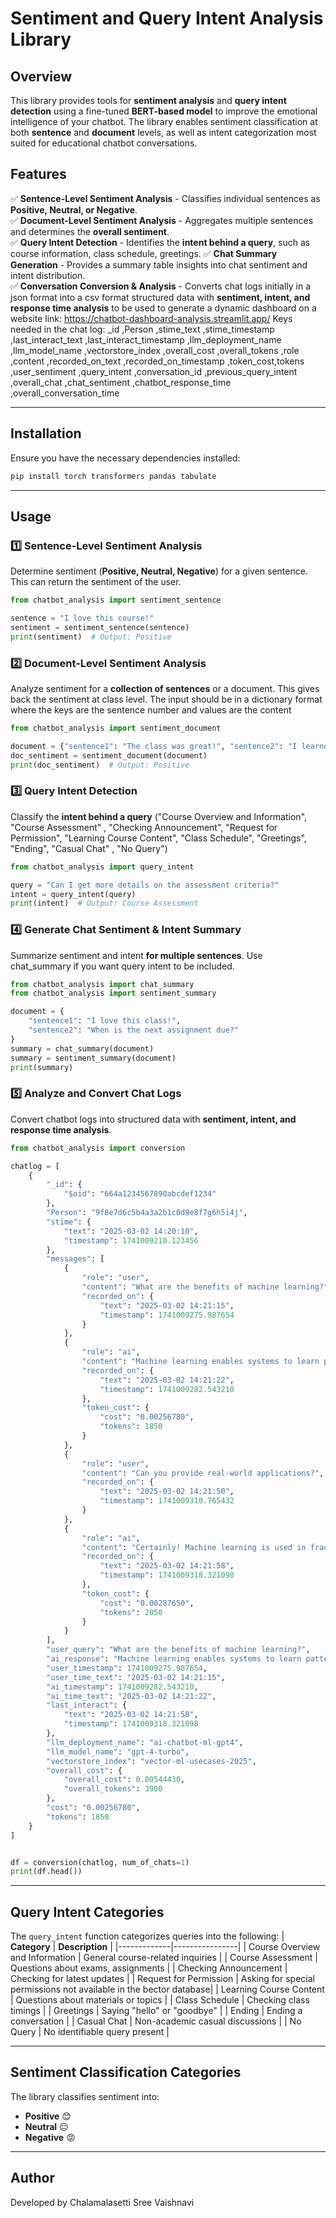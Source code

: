 # Sentiment and Query Intent Analysis Library

## Overview
This library provides tools for **sentiment analysis** and **query intent detection** using a fine-tuned **BERT-based model** to improve the emotional intelligence of your chatbot. The library enables sentiment classification at both **sentence** and **document** levels, as well as intent categorization most suited for educational chatbot conversations.

## Features
✅ **Sentence-Level Sentiment Analysis** - Classifies individual sentences as **Positive, Neutral, or Negative**.  
✅ **Document-Level Sentiment Analysis** - Aggregates multiple sentences and determines the **overall sentiment**.  
✅ **Query Intent Detection** - Identifies the **intent behind a query**, such as course information, class schedule, greetings.
✅ **Chat Summary Generation** - Provides  a summary table insights into chat sentiment and intent distribution.  
✅ **Conversation Conversion & Analysis** - Converts chat logs initially in a json format into a csv format structured data with **sentiment, intent, and response time analysis** to be used to generate a dynamic dashboard on a website link: https://chatbot-dashboard-analysis.streamlit.app/ 
Keys needed in the chat log: _id ,Person ,stime_text ,stime_timestamp ,last_interact_text ,last_interact_timestamp ,llm_deployment_name ,llm_model_name ,vectorstore_index ,overall_cost ,overall_tokens ,role ,content ,recorded_on_text ,recorded_on_timestamp ,token_cost,tokens ,user_sentiment ,query_intent ,conversation_id ,previous_query_intent ,overall_chat ,chat_sentiment ,chatbot_response_time ,overall_conversation_time

---

## Installation
Ensure you have the necessary dependencies installed:
```bash
pip install torch transformers pandas tabulate
```

---

## Usage
### 1️⃣ **Sentence-Level Sentiment Analysis**
Determine sentiment (**Positive, Neutral, Negative**) for a given sentence. This can return the sentiment of the user.
```python
from chatbot_analysis import sentiment_sentence

sentence = "I love this course!"
sentiment = sentiment_sentence(sentence)
print(sentiment)  # Output: Positive
```

### 2️⃣ **Document-Level Sentiment Analysis**
Analyze sentiment for a **collection of sentences** or a document. This gives back the sentiment at class level. The input should be in a dictionary format where the keys are the sentence number and values are the content
```python
from chatbot_analysis import sentiment_document

document = {"sentence1": "The class was great!", "sentence2": "I learned a lot."}
doc_sentiment = sentiment_document(document)
print(doc_sentiment)  # Output: Positive
```

### 3️⃣ **Query Intent Detection**
Classify the **intent behind a query** ("Course Overview and Information", "Course Assessment" , "Checking Announcement", "Request for Permission", "Learning Course Content",
 "Class Schedule", "Greetings", "Ending", "Casual Chat" , "No Query")
```python
from chatbot_analysis import query_intent

query = "Can I get more details on the assessment criteria?"
intent = query_intent(query)
print(intent)  # Output: Course Assessment
```

### 4️⃣ **Generate Chat Sentiment & Intent Summary**
Summarize sentiment and intent **for multiple sentences**. Use chat_summary if you want query intent to be included.
```python
from chatbot_analysis import chat_summary
from chatbot_analysis import sentiment_summary

document = {
    "sentence1": "I love this class!",
    "sentence2": "When is the next assignment due?"
}
summary = chat_summary(document)
summary = sentiment_summary(document)
print(summary)
```

### 5️⃣ **Analyze and Convert Chat Logs**
Convert chatbot logs into structured data with **sentiment, intent, and response time analysis**.
```python
from chatbot_analysis import conversion

chatlog = [
    {
        "_id": {
            "$oid": "664a1234567890abcdef1234"
        },
        "Person": "9f8e7d6c5b4a3a2b1c0d9e8f7g6h5i4j",
        "stime": {
            "text": "2025-03-02 14:20:10",
            "timestamp": 1741009210.123456
        },
        "messages": [
            {
                "role": "user",
                "content": "What are the benefits of machine learning?",
                "recorded_on": {
                    "text": "2025-03-02 14:21:15",
                    "timestamp": 1741009275.987654
                }
            },
            {
                "role": "ai",
                "content": "Machine learning enables systems to learn patterns and make decisions without explicit programming. It improves automation, enhances decision-making, and drives predictive analytics in various industries such as healthcare, finance, and retail.",
                "recorded_on": {
                    "text": "2025-03-02 14:21:22",
                    "timestamp": 1741009282.543210
                },
                "token_cost": {
                    "cost": "0.00256780",
                    "tokens": 1850
                }
            },
            {
                "role": "user",
                "content": "Can you provide real-world applications?",
                "recorded_on": {
                    "text": "2025-03-02 14:21:50",
                    "timestamp": 1741009310.765432
                }
            },
            {
                "role": "ai",
                "content": "Certainly! Machine learning is used in fraud detection for banking, personalized recommendations in e-commerce, medical diagnosis in healthcare, and predictive maintenance in manufacturing, helping businesses optimize operations and enhance user experiences.",
                "recorded_on": {
                    "text": "2025-03-02 14:21:58",
                    "timestamp": 1741009318.321098
                },
                "token_cost": {
                    "cost": "0.00287650",
                    "tokens": 2050
                }
            }
        ],
        "user_query": "What are the benefits of machine learning?",
        "ai_response": "Machine learning enables systems to learn patterns and make decisions without explicit programming. It improves automation, enhances decision-making, and drives predictive analytics in various industries such as healthcare, finance, and retail.",
        "user_timestamp": 1741009275.987654,
        "user_time_text": "2025-03-02 14:21:15",
        "ai_timestamp": 1741009282.543210,
        "ai_time_text": "2025-03-02 14:21:22",
        "last_interact": {
            "text": "2025-03-02 14:21:58",
            "timestamp": 1741009318.321098
        },
        "llm_deployment_name": "ai-chatbot-ml-gpt4",
        "llm_model_name": "gpt-4-turbo",
        "vectorstore_index": "vector-ml-usecases-2025",
        "overall_cost": {
            "overall_cost": 0.00544430,
            "overall_tokens": 3900
        },
        "cost": "0.00256780",
        "tokens": 1850
    }
]


df = conversion(chatlog, num_of_chats=1)
print(df.head())
```

---

## Query Intent Categories
The `query_intent` function categorizes queries into the following:
| **Category** | **Description** |
|-------------|----------------|
| Course Overview and Information | General course-related inquiries |
| Course Assessment | Questions about exams, assignments |
| Checking Announcement | Checking for latest updates |
| Request for Permission | Asking for special permissions not available in the bector database|
| Learning Course Content | Questions about materials or topics |
| Class Schedule | Checking class timings |
| Greetings | Saying "hello" or "goodbye" |
| Ending | Ending a conversation |
| Casual Chat | Non-academic casual discussions |
| No Query | No identifiable query present |

---

## Sentiment Classification Categories
The library classifies sentiment into:
- **Positive** 😊
- **Neutral** 😐
- **Negative** 😡

---


## Author
Developed by Chalamalasetti Sree Vaishnavi

